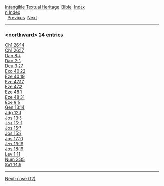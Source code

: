 [Intangible Textual Heritage](../../index)  [Bible](../index) 
[Index](index)   
[n Index](_n_)  
  [Previous](c07890)  [Next](c07892) 

------------------------------------------------------------------------

### &lt;northward&gt; 24 entries

[Ch1 26:14](../kjv/ch1026.htm#014)  
[Ch1 26:17](../kjv/ch1026.htm#017)  
[Dan 8:4](../kjv/dan008.htm#004)  
[Deu 2:3](../kjv/deu002.htm#003)  
[Deu 3:27](../kjv/deu003.htm#027)  
[Exo 40:22](../kjv/exo040.htm#022)  
[Eze 40:19](../kjv/eze040.htm#019)  
[Eze 47:17](../kjv/eze047.htm#017)  
[Eze 47:2](../kjv/eze047.htm#002)  
[Eze 48:1](../kjv/eze048.htm#001)  
[Eze 48:31](../kjv/eze048.htm#031)  
[Eze 8:5](../kjv/eze008.htm#005)  
[Gen 13:14](../kjv/gen013.htm#014)  
[Jdg 12:1](../kjv/jdg012.htm#001)  
[Jos 13:3](../kjv/jos013.htm#003)  
[Jos 15:11](../kjv/jos015.htm#011)  
[Jos 15:7](../kjv/jos015.htm#007)  
[Jos 15:8](../kjv/jos015.htm#008)  
[Jos 17:10](../kjv/jos017.htm#010)  
[Jos 18:18](../kjv/jos018.htm#018)  
[Jos 18:19](../kjv/jos018.htm#019)  
[Lev 1:11](../kjv/lev001.htm#011)  
[Num 3:35](../kjv/num003.htm#035)  
[Sa1 14:5](../kjv/sa1014.htm#005)  

------------------------------------------------------------------------

[Next: nose (12)](c07892)
